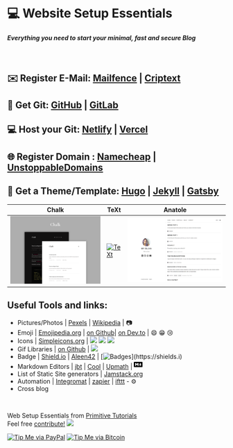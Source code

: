 

#   :computer: Website Setup Essentials
#####  Everything you need to start your minimal, fast and secure Blog

<a > <img width ='100%'  height ='5px' src ='https://upload.wikimedia.org/wikipedia/commons/b/bf/GradientPurpleBlue.png'> </a>






## :envelope: Register E-Mail: **[Mailfence](https://github.com/kitian616/jekyll-TeXt-theme/blob/master/README-zh.md)** | **[Criptext](https://github.com/kitian616/jekyll-TeXt-theme/blob/master/README-zh.md)** 

## :link: Get Git: **[GitHub](https://github.com)** | **[GitLab](https://gitlab.com)**

## :computer: Host your Git:  **[Netlify](https://netlify.com)** | **[Vercel](https://vercel.com)**

## :globe_with_meridians: Register Domain : **[Namecheap](https://namecheap.com)** | **[UnstoppableDomains](https://unstoppabledomains.com/r/151ba14a0087436)** 

## :art: Get a Theme/Template: [Hugo](https://themes.gohugo.io) | [Jekyll](https://jamstackthemes.dev/ssg/jekyll/) | [Gatsby](https://themejam.gatsbyjs.org/showcase)



| Chalk | TeXt | Anatole |
| --- |  --- | --- |
| [![Chalk](https://raw.githubusercontent.com/nielsenramon/chalk/master/_assets/images/documentation/chalk-intro%402x.png)](https://github.com/nielsenramon/chalk) | [![TeXt](https://raw.githubusercontent.com/kitian616/jekyll-TeXt-theme/master/screenshots/TeXt-home.jpg)](https://github.com/kitian616/jekyll-TeXt-theme) | [![Anatole](https://raw.githubusercontent.com/lxndrblz/anatole/master/images/screenshot.png)](https://github.com/lxndrblz/anatole) |


## Useful Tools and links:

- Pictures/Photos | [Pexels](https://www.pexels.com/) | [Wikipedia](https://commons.wikimedia.org/wiki/Category:Images) | :camera:
- Emoji | [Emojipedia.org](https://emojipedia.org/) | [on Github](https://gist.github.com/rxaviers/7360908)| [on Dev.to](https://dev.to/nikolab/complete-list-of-github-markdown-emoji-markup-5aia) | :smile: :grin: :cry:
- Icons | [Simpleicons.org](https://simpleicons.org/?q=netl) |  <a> <img width ='20px' src ='https://raw.githubusercontent.com/rahulbanerjee26/githubAboutMeGenerator/main/icons/reactjs.svg'> </a>
<a> <img width ='20px' src ='https://raw.githubusercontent.com/rahulbanerjee26/githubAboutMeGenerator/main/icons/javascript.svg'> </a>
 <a> <img width ='20px' src ='https://raw.githubusercontent.com/rahulbanerjee26/githubAboutMeGenerator/main/icons/python.svg'> </a> 
- Gif Libraries | [on Github](https://gifs.joelglovier.com/) | <a> <img src = "https://raw.githubusercontent.com/MartinHeinz/MartinHeinz/master/wave.gif" width = 20px> 
- Badge | [Shield.io](https://shields.io/category/social) | [Aleen42](https://github.com/aleen42/badges) | [![Badges](https://img.shields.io/badge/Cool-Badges-1462ab.svg?)](https://shields.i) 
- Markdown Editors | [jbt](https://jbt.github.io/markdown-editor/) | [Cool](https://coolmarkdowneditor.org/) | [Upmath](https://upmath.me/) | <a> <img width ='20px' src ='https://raw.githubusercontent.com/github/explore/80688e429a7d4ef2fca1e82350fe8e3517d3494d/topics/markdown/markdown.png'> </a> 
-  List of Static Site generators | [Jamstack.org](https://jamstack.org/generators/)
- Automation | [Integromat](https://www.integromat.com) | [zapier](https://zapier.com/) | [ifttt](https://ifttt.com/) - ⚙️ 
- Cross blog


<a> <img width ='100%'  height ='5px' src ='https://upload.wikimedia.org/wikipedia/commons/b/bf/GradientPurpleBlue.png'> </a>


Web Setup Essentials from [Primitive Tutorials](https://www.youtube.com/channel/UCMhW7mC8faCqTcRKbO0c7Cw) \
Feel free [contribute!](https://github.com/prim4t/Web-Setup-Essentials) <a> <img width ='20px' src ='https://raw.githubusercontent.com/rahulbanerjee26/githubAboutMeGenerator/main/icons/reactjs.svg'> </a> 


[![Tip Me via PayPal](https://img.shields.io/badge/PayPal-tip%20me-1462ab.svg?logo=paypal)](https://www.paypal.me/prim4tdotart)
[![Tip Me via Bitcoin](https://img.shields.io/badge/Bitcoin-tip%20me-f7931a.svg?logo=bitcoin)](https://raw.githubusercontent.com/kitian616/jekyll-TeXt-theme/master/docs/assets/images/3Fkufxcw2xd8HnaRJBNK4ccdtkUDyyNu4V.jpg)
